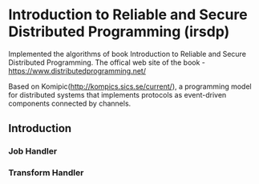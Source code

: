 # Introduction to Reliable and Secure Distributed Programming (irsdp)

Implemented the algorithms of book Introduction to Reliable and Secure Distributed Programming. The offical web site of the book - https://www.distributedprogramming.net/

Based on Komipic(http://kompics.sics.se/current/), a programming model for distributed systems that implements protocols as event-driven components connected by channels.

## Introduction
### Job Handler
### Transform Handler
